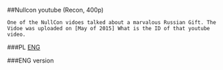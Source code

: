 ﻿##Nullcon youtube (Recon, 400p)

	One of the NullCon vidoes talked about a marvalous Russian Gift. The Vidoe was uploaded on [May of 2015] What is the ID of that youtube video.

###PL
[ENG](#eng-version)

###ENG version
